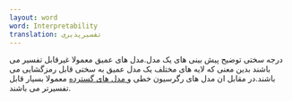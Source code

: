 ```yaml
---
layout: word
word: Interpretability
translation: تفسیرپذیری
---
```


درجه سختی توضیح پیش بینی های یک مدل.مدل های عمیق معمولا غیرقابل تفسیر می باشند بدین معنی که لایه های مختلف یک مدل عمیق به سختی قابل رمزگشایی می باشند.در مقابل ان مدل های رگرسیون خطی و[ مدل های گسترده](w/wide_model/) معمولا بسیار قابل تفسیرتر می باشند.
